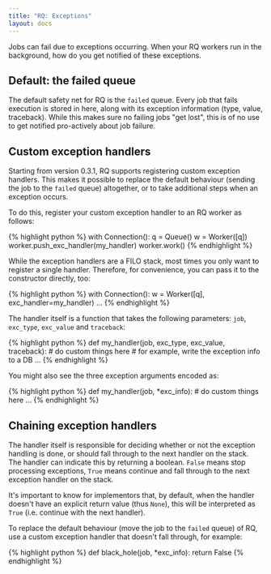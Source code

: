 ```yaml
---
title: "RQ: Exceptions"
layout: docs
---
```


Jobs can fail due to exceptions occurring.  When your RQ workers run in the
background, how do you get notified of these exceptions.

## Default: the failed queue

The default safety net for RQ is the `failed` queue.  Every job that fails
execution is stored in here, along with its exception information (type,
value, traceback).  While this makes sure no failing jobs "get lost", this is
of no use to get notified pro-actively about job failure.


## Custom exception handlers

Starting from version 0.3.1, RQ supports registering custom exception
handlers.  This makes it possible to replace the default behaviour (sending
the job to the `failed` queue) altogether, or to take additional steps when an
exception occurs.

To do this, register your custom exception handler to an RQ worker as follows:

{% highlight python %}
with Connection():
    q = Queue()
    w = Worker([q])
    worker.push_exc_handler(my_handler)
    worker.work()
{% endhighlight %}

While the exception handlers are a FILO stack, most times you only want to
register a single handler.  Therefore, for convenience, you can pass it to the
constructor directly, too:

{% highlight python %}
with Connection():
    w = Worker([q], exc_handler=my_handler)
    ...
{% endhighlight %}

The handler itself is a function that takes the following parameters: `job`,
`exc_type`, `exc_value` and `traceback`:

{% highlight python %}
def my_handler(job, exc_type, exc_value, traceback):
    # do custom things here
    # for example, write the exception info to a DB
    ...
{% endhighlight %}

You might also see the three exception arguments encoded as:

{% highlight python %}
def my_handler(job, *exc_info):
    # do custom things here
    ...
{% endhighlight %}


## Chaining exception handlers

The handler itself is responsible for deciding whether or not the exception
handling is done, or should fall through to the next handler on the stack.
The handler can indicate this by returning a boolean.  `False` means stop
processing exceptions, `True` means continue and fall through to the next
exception handler on the stack.

It's important to know for implementors that, by default, when the handler
doesn't have an explicit return value (thus `None`), this will be interpreted
as `True` (i.e.  continue with the next handler).

To replace the default behaviour (move the job to the `failed` queue) of RQ,
use a custom exception handler that doesn't fall through, for example:

{% highlight python %}
def black_hole(job, *exc_info):
    return False
{% endhighlight %}
